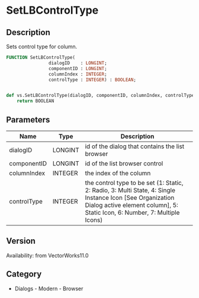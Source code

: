 # SetLBControlType

## Description
Sets control type for column.

```pascal
FUNCTION SetLBControlType(
				dialogID    : LONGINT;
				componentID : LONGINT;
				columnIndex : INTEGER;
				controlType : INTEGER) : BOOLEAN;
```

```python

def vs.SetLBControlType(dialogID, componentID, columnIndex, controlType):
    return BOOLEAN
```

## Parameters
|Name|Type|Description|
|---|---|---|
|dialogID|LONGINT|id of the dialog that contains the list browser|
|componentID|LONGINT|id of the list browser control|
|columnIndex|INTEGER|the index of the column|
|controlType|INTEGER|the control type to be set (1: Static, 2: Radio, 3: Multi State, 4: Single Instance Icon [See Organization Dialog active element column], 5: Static Icon, 6: Number, 7: Multiple Icons)|

## Version
Availability: from VectorWorks11.0
## Category
* Dialogs - Modern - Browser

